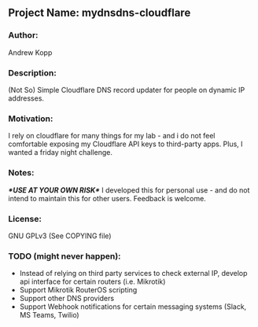 <h2>Project Name: mydnsdns-cloudflare</h2> 

<h3>Author:</h3>
Andrew Kopp

<h3>Description:</h3> 
(Not So) Simple Cloudflare DNS record updater for people on dynamic IP addresses.

<h3>Motivation:</h3>
I rely on cloudflare for many things for my lab - and i do not feel comfortable exposing my Cloudflare API keys to third-party apps. Plus, I wanted a friday night challenge.

<h3>Notes:</h3>
<i><b>*USE AT YOUR OWN RISK*</i></b>
I developed this for personal use - and do not intend to maintain this for other users. Feedback is welcome.

<h3>License:</h3> 
GNU GPLv3 (See COPYING file)


<h3>TODO (might never happen):</h3>

- Instead of relying on third party services to check external IP, develop api interface for certain routers (i.e. Mikrotik)
- Support Mikrotik RouterOS scripting
- Support other DNS providers
- Support Webhook notifications for certain messaging systems (Slack, MS Teams, Twilio)


